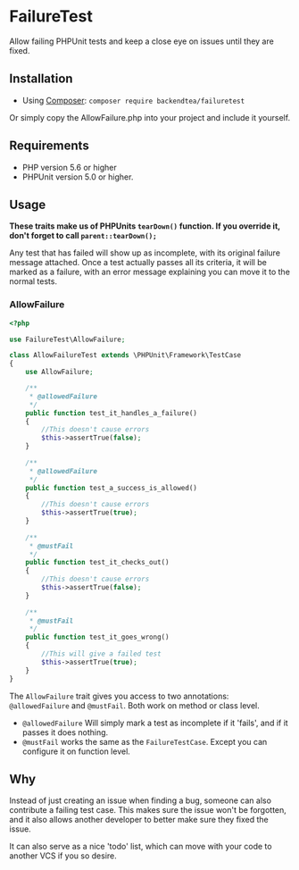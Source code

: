 # FailureTest

Allow failing PHPUnit tests and keep a close eye on issues until they are fixed.

## Installation

* Using [Composer](https://getcomposer.org/): `composer require backendtea/failuretest`

Or simply copy the AllowFailure.php into your project and include it yourself.

## Requirements

* PHP version 5.6 or higher
* PHPUnit version 5.0 or higher.

## Usage

**These traits make us of PHPUnits `tearDown()` function. If you override it, don't forget to call `parent::tearDown();`**

Any test that has failed will show up as incomplete, with its original failure message attached.
Once a test actually passes all its criteria, it will be marked as a failure, with an error message explaining you can move it to the normal tests.

### AllowFailure

```php
<?php 

use FailureTest\AllowFailure;

class AllowFailureTest extends \PHPUnit\Framework\TestCase
{
    use AllowFailure;

    /** 
     * @allowedFailure
     */
    public function test_it_handles_a_failure()
    {
        //This doesn't cause errors
        $this->assertTrue(false);
    }
    
    /** 
     * @allowedFailure
     */
    public function test_a_success_is_allowed()
    {
        //This doesn't cause errors
        $this->assertTrue(true);
    }
    
    /** 
     * @mustFail
     */
    public function test_it_checks_out()
    {
        //This doesn't cause errors
        $this->assertTrue(false);
    }
    
    /**
     * @mustFail
     */
    public function test_it_goes_wrong()
    {
        //This will give a failed test
        $this->assertTrue(true);
    }
}
```

The `AllowFailure` trait gives you access to two annotations: `@allowedFailure` and `@mustFail`. Both work on method or class level.

 * `@allowedFailure` Will simply mark a test as incomplete if it 'fails', and if it passes it does nothing.
 * `@mustFail` works the same as the `FailureTestCase`. Except you can configure it on function level.

## Why

Instead of just creating an issue when finding a bug, someone can also contribute a failing test case.
This makes sure the issue won't be forgotten, and it also allows another developer to better make sure they fixed the issue.

It can also serve as a nice 'todo' list, which can move with your code to another VCS if you so desire.
